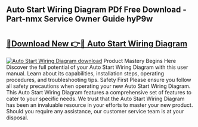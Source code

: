 ## Auto Start Wiring Diagram PDf Free Download - Part-nmx Service Owner Guide hyP9w

# <h2><a href="http://dfp5c2n.blite.top/?on=Auto+Start+Wiring+Diagram">🔗Download New 👉🔴 Auto Start Wiring Diagram</a></h2>

[![Auto Start Wiring Diagram download](https://i.imgur.com/lujVjoI.png)](http://dfp5c2n.blite.top/?on=Auto+Start+Wiring+Diagram)
Product Mastery Begins Here Discover the full potential of your Auto Start Wiring Diagram with this user manual. Learn about its capabilities, installation steps, operating procedures, and troubleshooting tips. Safety First Please ensure you follow all safety precautions when operating your new Auto Start Wiring Diagram. This Auto Start Wiring Diagram features a comprehensive set of features to cater to your specific needs. We trust that the Auto Start Wiring Diagram has been an invaluable resource in your efforts to master your new product. Should you require any assistance, our customer service team is at your disposal.
